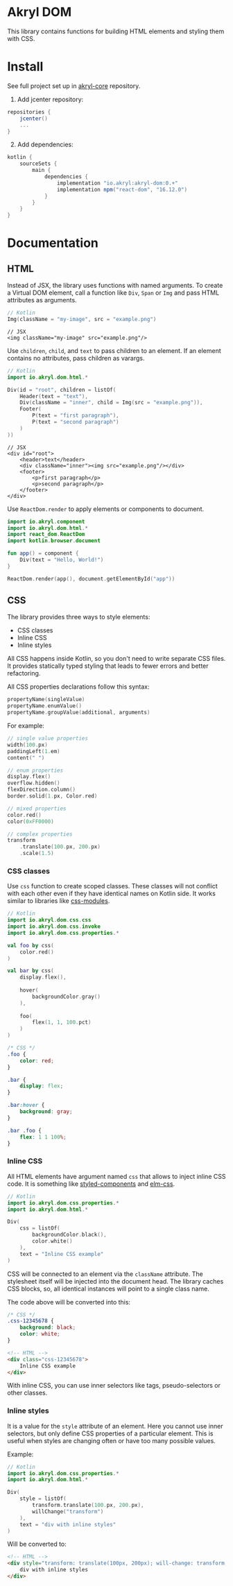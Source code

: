 # Akryl DOM

This library contains functions for building HTML elements and styling them with CSS.

# Install

See full project set up in [akryl-core](https://github.com/akryl-kt/akryl-core) repository.

1. Add jcenter repository:

```gradle
repositories {
    jcenter()
    ...
}
```

2. Add dependencies:

```gradle
kotlin {
    sourceSets {
        main {
            dependencies {
                implementation "io.akryl:akryl-dom:0.+"
                implementation npm("react-dom", "16.12.0")
            }
        }
    }
}
```

# Documentation 

## HTML

Instead of JSX, the library uses functions with named arguments. 
To create a Virtual DOM element, call a function like `Div`, `Span` or `Img` and pass HTML attributes as arguments.

```kotlin
// Kotlin
Img(className = "my-image", src = "example.png")
```

```JSX
// JSX
<img className="my-image" src="example.png"/>
```

Use `children`, `child`, and `text` to pass children to an element. 
If an element contains no attributes, pass children as varargs.

```kotlin
// Kotlin
import io.akryl.dom.html.*

Div(id = "root", children = listOf(
    Header(text = "text"),
    Div(className = "inner", child = Img(src = "example.png")),
    Footer(
        P(text = "first paragraph"),
        P(text = "second paragraph")
    )
))
```

```JSX
// JSX
<div id="root">
    <header>text</header>
    <div className="inner"><img src="example.png"/></div>
    <footer>
        <p>first paragraph</p>
        <p>second paragraph</p>
    </footer>
</div>
```

Use `ReactDom.render` to apply elements or components to document.

```kotlin
import io.akryl.component
import io.akryl.dom.html.*
import react_dom.ReactDom
import kotlin.browser.document

fun app() = component {
    Div(text = "Hello, World!")
}

ReactDom.render(app(), document.getElementById("app"))
```

## CSS

The library provides three ways to style elements:

- CSS classes
- Inline CSS
- Inline styles

All CSS happens inside Kotlin, so you don't need to write separate CSS files. 
It provides statically typed styling that leads to fewer errors and better refactoring.

All CSS properties declarations follow this syntax: 

```kotlin
propertyName(singleValue)
propertyName.enumValue()
propertyName.groupValue(additional, arguments)
```

For example:

```kotlin
// single value properties
width(100.px)
paddingLeft(1.em)
content(" ")

// enum properties
display.flex()
overflow.hidden()
flexDirection.column()
border.solid(1.px, Color.red)

// mixed properties
color.red()
color(0xFF0000)

// complex properties
transform
    .translate(100.px, 200.px)
    .scale(1.5)
```

### CSS classes

Use `css` function to create scoped classes. 
These classes will not conflict with each other even if they have identical names on Kotlin side.
It works similar to libraries like [css-modules](https://github.com/css-modules/css-modules).

```kotlin
// Kotlin
import io.akryl.dom.css.css
import io.akryl.dom.css.invoke
import io.akryl.dom.css.properties.*

val foo by css(
    color.red()
)

val bar by css(
    display.flex(),
    
    hover(
        backgroundColor.gray()
    ),
    
    foo(
        flex(1, 1, 100.pct)
    )
)
```

```CSS
/* CSS */
.foo {
    color: red;
}

.bar {
    display: flex;
}

.bar:hover {
    background: gray;
}

.bar .foo {
    flex: 1 1 100%;
}
```

### Inline CSS

All HTML elements have argument named `css` that allows to inject inline CSS code. 
It is something like [styled-components](https://github.com/styled-components/styled-components) and [elm-css](https://github.com/rtfeldman/elm-css).

```kotlin
// Kotlin
import io.akryl.dom.css.properties.*
import io.akryl.dom.html.*

Div(
    css = listOf(
        backgroundColor.black(),
        color.white()
    ),
    text = "Inline CSS example"
)
```

CSS will be connected to an element via the `className` attribute. 
The stylesheet itself will be injected into the document head. 
The library caches CSS blocks, so, all identical instances will point to a single class name.

The code above will be converted into this:

```CSS
/* CSS */
.css-12345678 {
    background: black;
    color: white;
}
```

```HTML
<!-- HTML -->
<div class="css-12345678">
    Inline CSS example
</div>
```

With inline CSS, you can use inner selectors like tags, pseudo-selectors or other classes.

### Inline styles

It is a value for the `style` attribute of an element. 
Here you cannot use inner selectors, but only define CSS properties of a particular element. 
This is useful when styles are changing often or have too many possible values.

Example:

```kotlin
// Kotlin
import io.akryl.dom.css.properties.*
import io.akryl.dom.html.*

Div(
    style = listOf(
        transform.translate(100.px, 200.px),
        willChange("transform")
    ),
    text = "div with inline styles"
)
```

Will be converted to:

```html
<!-- HTML -->
<div style="transform: translate(100px, 200px); will-change: transform;">
    div with inline styles
</div>
```
